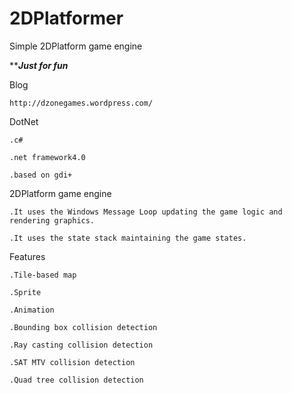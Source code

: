 2DPlatformer
============



Simple 2DPlatform game engine

*****************************Just for fun***************************

Blog
	
	http://dzonegames.wordpress.com/

DotNet


	.c#

	.net framework4.0

	.based on gdi+


2DPlatform game engine

	.It uses the Windows Message Loop updating the game logic and rendering graphics.

	.It uses the state stack maintaining the game states.

Features



	.Tile-based map

	.Sprite

	.Animation
	
	.Bounding box collision detection
	
	.Ray casting collision detection
	
	.SAT MTV collision detection
	
	.Quad tree collision detection
